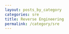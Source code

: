 ```yaml
---
layout: posts_by_category
categories: sre
title: Reverse Engineering
permalink: /category/sre
---
```

